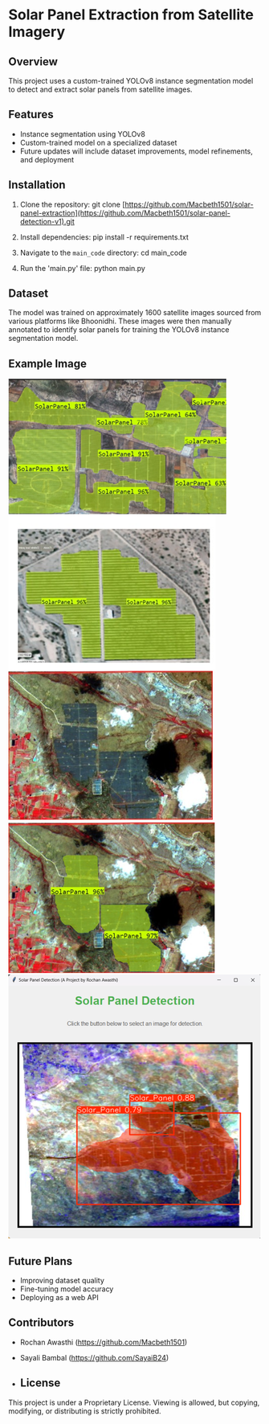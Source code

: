 # Solar Panel Extraction from Satellite Imagery

## Overview
This project uses a custom-trained YOLOv8 instance segmentation model to detect and extract solar panels from satellite images. 

## Features
- Instance segmentation using YOLOv8  
- Custom-trained model on a specialized dataset  
- Future updates will include dataset improvements, model refinements, and deployment  

## Installation
1. Clone the repository:  git clone [https://github.com/Macbeth1501/solar-panel-extraction](https://github.com/Macbeth1501/solar-panel-detection-v1).git

2. Install dependencies:  pip install -r requirements.txt

3. Navigate to the `main_code` directory:  cd main_code

4. Run the 'main.py' file: python main.py


## Dataset  
The model was trained on approximately 1600 satellite images sourced from various platforms like Bhoonidhi. These images were then manually annotated to identify solar panels for training the YOLOv8 instance segmentation model.

 
## Example Image  
![Solar Panel Detection Example](Sample_images/Picture1.png)
![Solar Panel Detection Example](Sample_images/Picture4.jpg)
![Solar Panel Detection Example](Sample_images/Picture5.jpg)
![Solar Panel Detection Example](Sample_images/sample.png)
![Solar Panel Detection Example](Sample_images/Picture3.png)

## Future Plans  
- Improving dataset quality  
- Fine-tuning model accuracy  
- Deploying as a web API  

## Contributors  
- Rochan Awasthi (https://github.com/Macbeth1501)  
- Sayali Bambal (https://github.com/SayaiB24)

- ## License
This project is under a Proprietary License. Viewing is allowed, but copying, modifying, or distributing is strictly prohibited.

